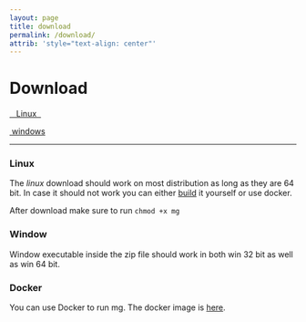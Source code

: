 ```yaml
---
layout: page
title: download
permalink: /download/
attrib: 'style="text-align: center"'
---
```


# Download


<p>
<a class="btn btn-primary btn-lg reverse-header" href="https://github.com/mediagoom/mg/releases/download/mg-travis-0.0.2/mg"
	role="button"> <i class="fa fa-linux" aria-hidden="true"></i>&nbsp;&nbsp;&nbsp;Linux&nbsp;&nbsp;</a>
</p>
<p>
<a class="btn btn-primary btn-lg reverse-header" href="https://github.com/mediagoom/mg/releases/download/mg-travis-0.0.2/win-release.zip"
                role="button"> <i class="fa fa-windows" aria-hidden="true"></i>&nbsp;windows </a>
</p>

---

### Linux

The *linux* download should work on most distribution as long as they are 64 bit.
In case it should not work you can either [build](https://github.com/mediagoom/mg/wiki/Build) it yourself or use docker.

After download make sure to run `chmod +x mg`

### Window

Window executable inside the zip file should work in both win 32 bit as well as win 64 bit.

### Docker

You can use Docker to run mg. The docker image is [here](https://hub.docker.com/r/mediagoom/nginx-play).


